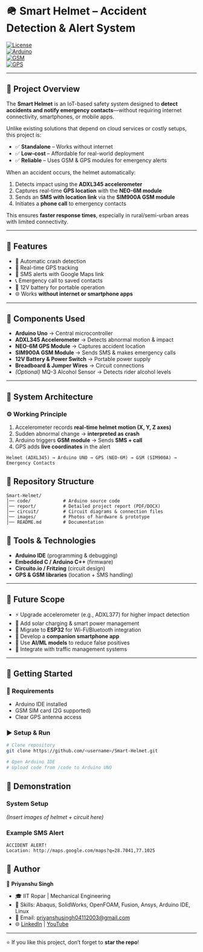# 🪖 Smart Helmet – Accident Detection & Alert System  

[![License](https://img.shields.io/badge/license-MIT-blue.svg)](LICENSE)  
[![Arduino](https://img.shields.io/badge/Made%20with-Arduino-00979D?logo=arduino&logoColor=white)](https://www.arduino.cc/)  
[![GSM](https://img.shields.io/badge/Module-SIM900A-orange)]()  
[![GPS](https://img.shields.io/badge/Module-NEO--6M-blue)]()  

---

## 🔹 Project Overview  
The **Smart Helmet** is an IoT-based safety system designed to **detect accidents and notify emergency contacts**—without requiring internet connectivity, smartphones, or mobile apps.  

Unlike existing solutions that depend on cloud services or costly setups, this project is:  
- ✅ **Standalone** – Works without internet  
- ✅ **Low-cost** – Affordable for real-world deployment  
- ✅ **Reliable** – Uses GSM & GPS modules for emergency alerts  

When an accident occurs, the helmet automatically:  
1. Detects impact using the **ADXL345 accelerometer**  
2. Captures real-time **GPS location** with the **NEO-6M module**  
3. Sends an **SMS with location link** via the **SIM900A GSM module**  
4. Initiates a **phone call** to emergency contacts  

This ensures **faster response times**, especially in rural/semi-urban areas with limited connectivity.  

---

## 🔹 Features  
- 🚨 Automatic crash detection  
- 📍 Real-time GPS tracking  
- 📲 SMS alerts with Google Maps link  
- 📞 Emergency call to saved contacts  
- 🔋 12V battery for portable operation  
- 🌐 Works **without internet or smartphone apps**  

---

## 🔹 Components Used  
- **Arduino Uno** → Central microcontroller  
- **ADXL345 Accelerometer** → Detects abnormal motion & impact  
- **NEO-6M GPS Module** → Captures accident location  
- **SIM900A GSM Module** → Sends SMS & makes emergency calls  
- **12V Battery & Power Switch** → Portable power supply  
- **Breadboard & Jumper Wires** → Circuit connections  
- *(Optional)* MQ-3 Alcohol Sensor → Detects rider alcohol levels  

---

## 🔹 System Architecture  

### ⚙️ Working Principle  
1. Accelerometer records **real-time helmet motion (X, Y, Z axes)**  
2. Sudden abnormal change → **interpreted as crash**  
3. Arduino triggers **GSM module** → Sends **SMS + call**  
4. GPS adds **live coordinates** in the alert  

```plaintext
Helmet (ADXL345) → Arduino UNO → GPS (NEO-6M) → GSM (SIM900A) → Emergency Contacts
```

## 📂 Repository Structure  
```plaintext
Smart-Helmet/  
│── code/            # Arduino source code  
│── report/          # Detailed project report (PDF/DOCX)  
│── circuit/         # Circuit diagrams & connection files  
│── images/          # Photos of hardware & prototype  
│── README.md        # Documentation  
```

## 🔹 Tools & Technologies  
- **Arduino IDE** (programming & debugging)  
- **Embedded C / Arduino C++** (firmware)  
- **Circuito.io / Fritzing** (circuit design)  
- **GPS & GSM libraries** (location + SMS handling)  

---

## 🔹 Future Scope  
- ⚡ Upgrade accelerometer (e.g., ADXL377) for higher impact detection  
- 🔋 Add solar charging & smart power management  
- 📡 Migrate to **ESP32** for Wi-Fi/Bluetooth integration  
- 📱 Develop a **companion smartphone app**  
- 🧪 Use **AI/ML models** to reduce false positives  
- 🚦 Integrate with traffic management systems  

---

## 🚀 Getting Started  

### 🔧 Requirements  
- Arduino IDE installed  
- GSM SIM card (2G supported)  
- Clear GPS antenna access  

### ▶️ Setup & Run  
```bash
# Clone repository
git clone https://github.com/<username>/Smart-Helmet.git

# Open Arduino IDE
# Upload code from /code to Arduino UNO
```
## 📸 Demonstration  

### System Setup  
*(Insert images of helmet + circuit here)*  

### Example SMS Alert  
```plaintext
ACCIDENT ALERT!  
Location: http://maps.google.com/maps?q=28.7041,77.1025
```

## 🔹 Author  
👤 **Priyanshu Singh**  
- 🎓 IIT Ropar | Mechanical Engineering  
- 🔧 Skills: Abaqus, SolidWorks, OpenFOAM, Fusion, Ansys, Arduino IDE, Linux  
- 📧 Email: priyanshusingh04112003@gmail.com  
- 🌐 [LinkedIn](https://www.linkedin.com/in/priyanshu-singh-a47033265) | [YouTube](https://youtube.com/@theunfilteredguyy)  

---
⭐ If you like this project, don’t forget to **star the repo**!

